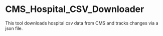# CMS_Hospital_CSV_Downloader
This tool downloads hospital csv data from CMS and tracks changes via a json file.
